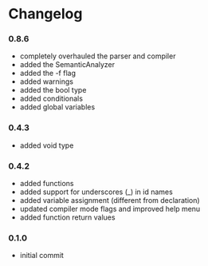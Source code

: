 # Changelog

### 0.8.6
- completely overhauled the parser and compiler
- added the SemanticAnalyzer
- added the -f flag
- added warnings
- added the bool type
- added conditionals
- added global variables

### 0.4.3
- added void type

### 0.4.2
- added functions
- added support for underscores (\_) in id names
- added variable assignment (different from declaration)
- updated compiler mode flags and improved help menu
- added function return values

### 0.1.0
- initial commit